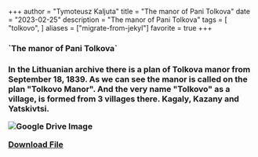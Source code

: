 +++
author = "Tymoteusz Kaljuta"
title = "The manor of Pani Tolkova"
date = "2023-02-25"
description = "The manor of Pani Tolkova"
tags = [
    "tolkovo",
]
aliases = ["migrate-from-jekyl"]
favorite = true
+++

<h3>`The manor of Pani Tolkova`<h3>


<p>In the Lithuanian archive there is a plan of Tolkova manor from September 18, 1839.
As we can see the manor is called on the plan "Tolkovo Manor". And the very name "Tolkovo" as a village, is formed from 3 villages there. Kagaly, Kazany and Yatskivtsi.</p>

![Google Drive Image](https://drive.google.com/file/d/1-VWTKc-xZ1Q4DVrt3DhnFEhZStHRvzS-/view?usp=sharing)

[Download File](https://drive.google.com/file/d/1_YmG5LQ1zEs-84lmxn25iqO14XsLmunG/view?usp=sharing)
